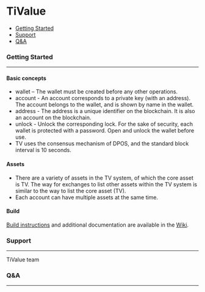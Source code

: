 # TiValue

* [Getting Started](#getting-started)
* [Support](#support)
* [Q&A](#Q&A)

### Getting Started
---------------
#### Basic concepts
* wallet – The wallet must be created before any other operations.
* account - An account corresponds to a private key (with an address). The account belongs to the wallet, and is shown by name in the wallet.
* address - The address is a unique identifier on the blockchain. It is also an account on the blockchain.
* unlock - Unlock the corresponding lock. For the sake of security, each wallet is protected with a password. Open and unlock the wallet before use.
* TV uses the consensus mechanism of DPOS, and the standard block interval is 10 seconds.

#### Assets

* There are a variety of assets in the TV system, of which the core asset is TV. The way for exchanges to list other assets within the TV system is similar to the way to list the core asset (TV).
* Each account can have multiple assets at the same time.

#### Build

[Build instructions](https://github.com/tivalueproject/TiValue/wiki/Build-TiValue-on-Linux) and additional documentation are available in the [Wiki](https://github.com/tivalueproject/TiValue/wiki).

### Support
---------------
TiValue team

### Q&A
---------------

  
  
